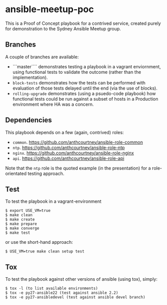 # ansible-meetup-poc

This is a Proof of Concept playbook for a contrived service, created purely for demonstration to the Sydney Ansible Meetup group.

## Branches

A couple of branches are available:

* ```master```` demonstrates testing a playbook in a vagrant enviornment, using functional tests to validate the outcome (rather than the implementation).
* ```block-tests``` demonstrates how the tests can be performed with evaluation of those tests delayed until the end (via the use of blocks).
* ```rolling-upgrade``` demonstrates (using a psuedo-code playbook) how functional tests could be run against a subset of hosts in a Production environment where HA was a concern.

## Dependencies

This playbook depends on a few (again, contrived) roles:

* ```common```. <https://github.com/anthcourtney/ansible-role-common>
* ```ntp```. <https://github.com/anthcourtney/ansible-role-ntp>
* ```nginx```. <https://github.com/anthcourtney/ansible-role-nginx>
* ```api```. <https://github.com/anthcourtney/ansible-role-api>

Note that the ```ntp``` role is the quoted example (in the presentation) for a role-orientated testing approach.

## Test

To test the playbook in a vagrant-environment

```
$ export USE_VM=true
$ make clean 
$ make create
$ make prepare
$ make converge
$ make test
```

or use the short-hand approach:

```
$ USE_VM=true make clean setup test
```

## Tox

To test the playbook against other versions of ansible (using tox), simply:

```
$ tox -l (to list available environments)
$ tox -e py27-ansible22 (test against ansible 2.2)
$ tox -e py27-ansibledevel (test against ansible devel branch)
```
